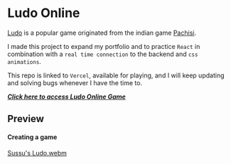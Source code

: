 # Ludo Online

[Ludo](https://pt.wikipedia.org/wiki/Ludo) is a popular game originated from the indian game [Pachisi](https://pt.wikipedia.org/wiki/Pachisi).

I made this project to expand my portfolio and to practice `React` in combination with a `real time connection` to the backend and `css animations`.

This repo is linked to `Vercel`, available for playing, and I will keep updating and solving bugs whenever I have the time to.

[***Click here to access Ludo Online Game***](https://ludo-online-react.vercel.app/)


## Preview

#### Creating a game

[Sussu's Ludo.webm](https://user-images.githubusercontent.com/62756962/225396716-7c4f2547-11e5-4cd1-be28-5639361e4bba.webm)




